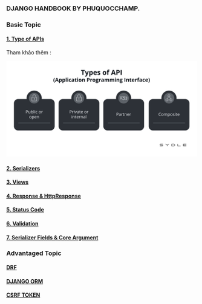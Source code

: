 ### DJANGO HANDBOOK BY PHUQUOCCHAMP.

### Basic Topic

#### [1. Type of APIs]()

Tham khảo thêm :

![1700364348634](image/README/1700364348634.png)

#### [2. Serializers](./serializers.md)

#### [3. Views](./views.md)

#### [4. Response &amp; HttpResponse](./Response_vs_HttpResponse.md)

#### [5. Status Code](./status_code.md)

#### [6. Validation ](./validation.md)

#### [7. Serializer Fields &amp; Core Argument]()

### Advantaged Topic

#### [DRF](./drf.md)

#### [DJANGO ORM](./django_orm.md)

#### [CSRF TOKEN](./csrf_token.md)